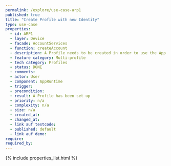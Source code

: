 ```yaml
---
permalink: /explore/use-case-arp1
published: true
title: "Create Profile with new Identity"
type: use-case
properties:
  - id: ARP1
  - layer: Device
  - facade: AccountServices
  - function: createAccount
  - description: A Profile needs to be created in order to use the App. Without a Profile, a very limited set of features is available. In order to create a Profile, the App's privacy policy and possibly end-user license agreements needs to be accepted.
  - feature category: Multi-profile
  - tech category: Profiles
  - status: DONE
  - comments:
  - actor: User
  - component: AppRuntime
  - trigger:
  - precondition:
  - result: A Profile has been set up
  - priority: n/a
  - complexity: n/a
  - size: n/a
  - created_at:
  - changed_at:
  - link auf testcode:
  - published: default
  - link auf demo:
require:
required_by:
---
```

{% include properties_list.html %}
